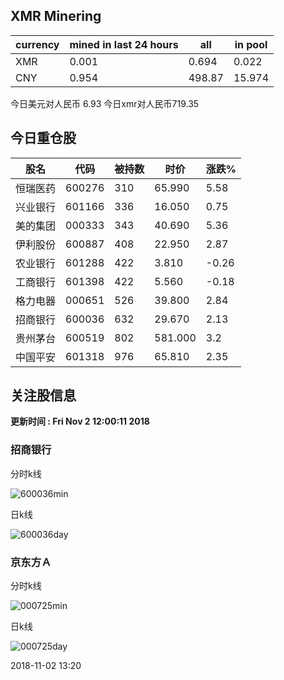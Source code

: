 ## XMR Minering

|currency|mined in last 24 hours|all|in pool|
|---|---|---|---|
|XMR|0.001|0.694|0.022|
|CNY|0.954|498.87|15.974|

今日美元对人民币 6.93	今日xmr对人民币719.35


## 今日重仓股 

|股名|代码|被持数|时价|涨跌%|
|---|---|---|---|---|
|恒瑞医药|600276|310|65.990|5.58|
|兴业银行|601166|336|16.050|0.75|
|美的集团|000333|343|40.690|5.36|
|伊利股份|600887|408|22.950|2.87|
|农业银行|601288|422|3.810|-0.26|
|工商银行|601398|422|5.560|-0.18|
|格力电器|000651|526|39.800|2.84|
|招商银行|600036|632|29.670|2.13|
|贵州茅台|600519|802|581.000|3.2|
|中国平安|601318|976|65.810|2.35|

## 关注股信息
**更新时间 : Fri Nov  2 12:00:11 2018**
### 招商银行 
分时k线

![600036min](http://image.sinajs.cn/newchart/min/n/sh600036.gif)

日k线

![600036day](http://image.sinajs.cn/newchart/daily/n/sh600036.gif)

### 京东方Ａ 
分时k线

![000725min](http://image.sinajs.cn/newchart/min/n/sz000725.gif)

日k线

![000725day](http://image.sinajs.cn/newchart/daily/n/sz000725.gif)

2018-11-02 13:20